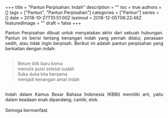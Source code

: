 +++
title = "Pantun Perpisahan: Indah"
description = ""
toc = true
authors = []
tags = ["Pantun", "Pantun Perpisahan"]
categories = ["Pantun"]
series = []
date = 2018-10-27T10:51:00Z
lastmod = 2018-12-05T06:22:48Z
featuredImage = ""
draft = false
+++

<div style="text-align: justify;">Pantun Perpisahan dibuat  untuk  menyatakan akhir  dari  sebuah hubungan.  Pantun  ini  berisi tentang kenangan indah yang pernah dilalui, perasaan sedih, atau tidak ingin berpisah. Berikut ini adalah pantun perpisahan yang berkaitan dengan indah:<br /><br />
<blockquote class="tr_bq">Belum titik baru koma<br />menulis puisi selesai sudah<br />Suka duka kita bersama<br />menjadi kenangan amat indah</blockquote><br />
Indah dalam Kamus Besar Bahasa Indonesia (KBBI) memiliki arti, yaitu dalam keadaan enak dipandang; cantik; elok.<br /><br />
Semoga bermanfaat.</div>
